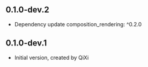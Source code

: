## 0.1.0-dev.2
- Dependency update composition_rendering: ^0.2.0

## 0.1.0-dev.1
- Initial version, created by QiXi